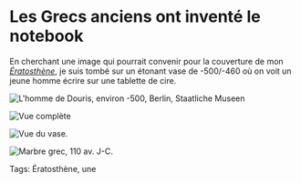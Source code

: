# Les Grecs anciens ont inventé le notebook

En cherchant une image qui pourrait convenir pour la couverture de mon [*Ératosthène*](http://blog.tcrouzet.com/eratosthene/), je suis tombé sur un étonant vase de -500/-460 où on voit un jeune homme écrire sur une tablette de cire.<span id="more-35664"></span>

![L'homme de Douris, environ -500, Berlin, Staatliche Museen](http://blog.tcrouzet.comhttps://tcrouzet.com/images_tc/2014/05/tablet-600x509.jpeg)

![Vue complète](http://blog.tcrouzet.comhttps://tcrouzet.com/images_tc/2014/05/douris-600x291.jpg)

![Vue du vase.](http://blog.tcrouzet.comhttps://tcrouzet.com/images_tc/2014/05/vase.jpg)

<a name="roman"></a>

![Marbre grec, 110 av. J-C.](http://blog.tcrouzet.comhttps://tcrouzet.com/images_tc/2014/05/rcomputer.jpg)



Tags: Ératosthène, une
